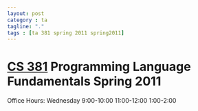 ```yaml
---
layout: post
category : ta
tagline: "."
tags : [ta 381 spring 2011 spring2011]
---
```


# [CS 381](http://classes.engr.oregonstate.edu/eecs/spring2011/cs381/) Programming Language Fundamentals Spring 2011

Office Hours: 
Wednesday 9:00-10:00 11:00-12:00 1:00-2:00


